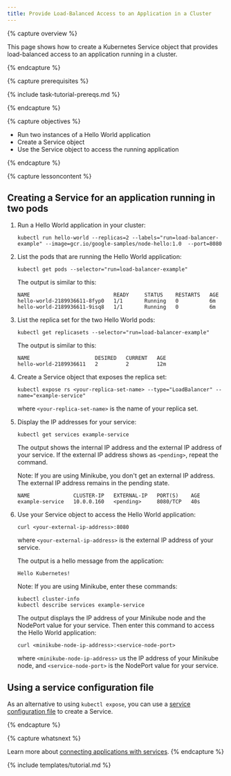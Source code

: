 ```yaml
---
title: Provide Load-Balanced Access to an Application in a Cluster
---
```


{% capture overview %}

This page shows how to create a Kubernetes Service object that provides
load-balanced access to an application running in a cluster.

{% endcapture %}


{% capture prerequisites %}

{% include task-tutorial-prereqs.md %}

{% endcapture %}


{% capture objectives %}

* Run two instances of a Hello World application
* Create a Service object
* Use the Service object to access the running application

{% endcapture %}


{% capture lessoncontent %}

## Creating a Service for an application running in two pods

1. Run a Hello World application in your cluster:

       kubectl run hello-world --replicas=2 --labels="run=load-balancer-example" --image=gcr.io/google-samples/node-hello:1.0  --port=8080

1. List the pods that are running the Hello World application:

       kubectl get pods --selector="run=load-balancer-example"

    The output is similar to this:

       NAME                           READY     STATUS    RESTARTS   AGE
       hello-world-2189936611-8fyp0   1/1       Running   0          6m
       hello-world-2189936611-9isq8   1/1       Running   0          6m

1. List the replica set for the two Hello World pods:

       kubectl get replicasets --selector="run=load-balancer-example"

    The output is similar to this:

       NAME                     DESIRED   CURRENT   AGE
       hello-world-2189936611   2         2         12m

1. Create a Service object that exposes the replica set:

       kubectl expose rs <your-replica-set-name> --type="LoadBalancer" --name="example-service"

    where `<your-replica-set-name>` is the name of your replica set.

1. Display the IP addresses for your service:

       kubectl get services example-service

   The output shows the internal IP address and the external IP address of
   your service. If the external IP address shows as `<pending>`, repeat the
   command.

   Note: If you are using Minikube, you don't get an external IP address. The
   external IP address remains in the pending state.

       NAME              CLUSTER-IP   EXTERNAL-IP   PORT(S)    AGE
       example-service   10.0.0.160   <pending>     8080/TCP   40s

1. Use your Service object to access the Hello World application:

       curl <your-external-ip-address>:8080

    where `<your-external-ip-address>` is the external IP address of your
    service.

    The output is a hello message from the application:

       Hello Kubernetes!

    Note: If you are using Minikube, enter these commands:

       kubectl cluster-info
       kubectl describe services example-service

    The output displays the IP address of your Minikube node and the NodePort
    value for your service. Then enter this command to access the Hello World
    application:

       curl <minikube-node-ip-address>:<service-node-port>

    where `<minikube-node-ip-address>` us the IP address of your Minikube node,
    and `<service-node-port>` is the NodePort value for your service.

## Using a service configuration file

As an alternative to using `kubectl expose`, you can use a
[service configuration file](/docs/concepts/services-networking/service/operations)
to create a Service.


{% endcapture %}


{% capture whatsnext %}

Learn more about
[connecting applications with services](/docs/concepts/services-networking/connect-applications-service/).
{% endcapture %}

{% include templates/tutorial.md %}

